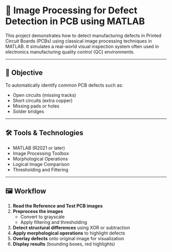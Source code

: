 # 🧯 Image Processing for Defect Detection in PCB using MATLAB

This project demonstrates how to detect manufacturing defects in Printed Circuit Boards (PCBs) using classical image processing techniques in MATLAB. It simulates a real-world visual inspection system often used in electronics manufacturing quality control (QC) environments.

---

## 🧠 Objective

To automatically identify common PCB defects such as:
- Open circuits (missing tracks)
- Short circuits (extra copper)
- Missing pads or holes
- Solder bridges

---

## 🛠️ Tools & Technologies
- MATLAB (R2021 or later)
- Image Processing Toolbox
- Morphological Operations
- Logical Image Comparison
- Thresholding and Filtering

---

## 🖼️ Workflow

1. **Read the Reference and Test PCB images**
2. **Preprocess the images**  
   - Convert to grayscale  
   - Apply filtering and thresholding  
3. **Detect structural differences** using XOR or subtraction
4. **Apply morphological operations** to highlight defects
5. **Overlay defects** onto original image for visualization
6. **Display results** (bounding boxes, red highlights)

